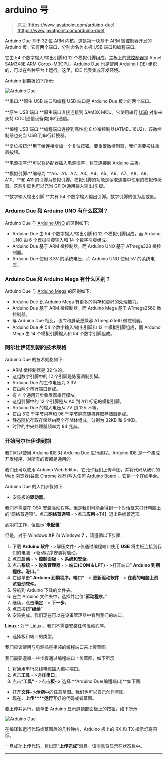# arduino 号

> 原文:[https://www.javatpoint.com/arduino-due](https://www.javatpoint.com/arduino-due)

Arduino Due 基于 32 位 ARM 内核。这是第一块基于 ARM 微控制器开发的 Arduino 板。它有两个端口，分别命名为本机 USB 端口和编程端口。

它由 54 个数字输入/输出引脚和 12 个模拟引脚组成。主板上的[微控制器](https://www.javatpoint.com/microcontroller)是 Atmel SAM3X8E ARM Cortex-M3[CPU](https://www.javatpoint.com/cpu-full-form)。Arduino Due 也是使用 [Arduino (IDE)](https://www.javatpoint.com/arduino-ide) 组织的，可以在各种平台上运行。这里，IDE 代表集成开发环境。

Arduino 到期板如下所示:

![Arduino Due](../Images/7c33603e0913eaccb6ad504f89555a96.png)

**串口:**原生 USB 端口和编程 USB 端口是 Arduino Due 板上的两个端口。

**原生 USB 端口:**原生端口直接连接到 SAM3X MCU。它使用串行 [USB](https://www.javatpoint.com/usb-full-form) 对象来支持 CDC(通信设备类)串行通信。

**编程 USB 端口:**编程端口连接到高性能 8 位微控制器(ATMEL 16U2)，该微控制器也充当 USB 到串行转换器。

**复位按钮:**用于给连接增加一个复位按钮。要重置微控制器，我们需要按住重置按钮。

**电源插座:**可以将适配器插入电源插座，将其连接到 [Arduino](https://www.javatpoint.com/arduino) 主板。

**模拟引脚:**编号为 **Ao、A1、A2、A3、A4、A5、A6、A7、A8、A9、A10、**和 **A11** 的引脚为模拟引脚。模拟引脚的功能是读取连接中使用的模拟传感器。这些引脚也可以充当 GPIO(通用输入输出)引脚。

**数字输入输出引脚:**共有 54 个数字输入输出引脚。数字引脚的值为高或低。

### Arduino Due 和 Arduino UNO 有什么区别？

Arduino Due 与 [Arduino UNO](https://www.javatpoint.com/arduino-uno) 的区别如下:

*   Arduino Due 由 54 个数字输入/输出引脚和 12 个模拟引脚组成，而 Arduino UNO 由 6 个模拟引脚输入和 14 个数字引脚组成。
*   Arduino Due 基于 ARM 微控制器，而 Arduino UNO 基于 ATmega328 微控制器。
*   Arduino Due 使用 3.3V 的系统电压，而 Arduino UNO 使用 5V 的系统电压。

### Arduino Due 和 Arduino Mega 有什么区别？

Arduino Due 与 [Arduino Mega](https://www.javatpoint.com/arduino-mega) 的区别如下:

*   Arduino Due 比 Arduino Mega 有更多的内存和更好的处理能力。
*   Arduino Due 基于 ARM 微控制器，而 Arduino Mega 基于 ATmega2560 微控制器。
*   与 Arduino Due 相比，该库和屏蔽更兼容 ATmega2560 微控制器。
*   Arduino Due 由 54 个数字输入/输出引脚和 12 个模拟引脚组成，而 Arduino Mega 由 14 个模拟引脚输入和 54 个数字引脚组成。

### 阿尔杜伊诺到期的技术规格

Arduino Due 的技术规格如下:

*   ARM 微控制器是 32 位的。
*   这组数字引脚中的 12 个引脚是脉宽调制引脚。
*   Arduino Due 的工作电压为 3.3V
*   它由两个串行端口组成。
*   有 4 个通用异步收发器串行模块。
*   这组引脚中的 12 个引脚是从 A0 到 A11 标记的模拟引脚。
*   Arduino Due 的输入电压从 7V 到 12V 不等。
*   它由 512 千字节闪存和 96 千字节静态随机存取存储器组成。
*   静态随机存取存储器由两个存储体组成，分别为 32KB 和 64KB。
*   时钟的中央处理器频率为 84 兆赫。

### 开始阿尔杜伊诺到期

我们可以使用 Arduino IDE 对 Arduino Due 进行编程。Arduino IDE 是一个集成开发程序，对所有的板都是通用的。

我们还可以使用 Arduino Web Editor，它允许我们上传草图，并将代码从我们的 Web 浏览器(谷歌 Chrome 推荐)写入任何 [Arduino Board](https://www.javatpoint.com/arduino-boards) 。它是一个在线平台。

Arduino Due 的入门步骤如下:

*   安装板的**驱动器**。

我们不需要在 OSX 安装驱动程序。但是我们可能会得到一个对话框来打开电脑上的“网络首选项”。点击**网络首选项** - >点击**应用**->T4】退出系统首选项。

到期将工作，但显示“**未配置**”

但是，对于 Windows **XP** 和 Windows **7** ，请遵循以下步骤:

1.  下载 **Arduino 软件** - >解压文件- >仅通过编程端口使用 **USB** 将主板连接到我们的电脑- >驱动程序安装将启动。
2.  点击**启动** - > **控制面板** - > **系统和安全**。
3.  点击**系统** - > **设备管理器** - > **端口(COM & LPT)** - >打开端口” **Arduino 到期程序。港口。”**
4.  右键单击“ **Arduino 到期程序。端口“** - > **更新驱动软件** - > **在我的电脑上浏览驱动软件。**
5.  导航到 Arduino 下载的文件夹。
6.  在主 Arduino 文件夹中，选择并定位“**驱动程序**。”
7.  继续，点击**确定** - > **下一步**。
8.  点击按钮“**继续**”
9.  安装完成。我们现在可以在设备管理器中看到我们的端口。

**Linux :** 对于 [Linux](https://www.javatpoint.com/linux-tutorial) ，我们不需要安装任何驱动程序。

*   选择板和端口的类型。

我们应该使用与电源插座相邻的编程端口来上传草图。

我们需要遵循一些步骤通过编程端口上传草图，如下所示:

1.  将通用串行总线电缆插入编程端口。
2.  点击**工具** - >选择**串口**。
3.  点击“**工具”** - >点击**板- >** 选择 **Arduino Due(编程端口)**如下图:

*   打开**文件- >示例**中的任意草图。我们也可以自己创作草图。
*   现在，**上传****运行**写好的代码或者草图。

要上传并运行，请单击 Arduino 显示屏顶部面板上的按钮，如下所示:

![Arduino Due](../Images/76c36c66ff23f43fc25fe5a36c1da3b9.png)

在编译和运行代码或草图后的几秒钟内，Arduino 板上的 RX 和 TX 指示灯将闪烁。

一旦成功上传代码，将出现“**上传完成**”消息。该消息将显示在状态栏中。

* * *
